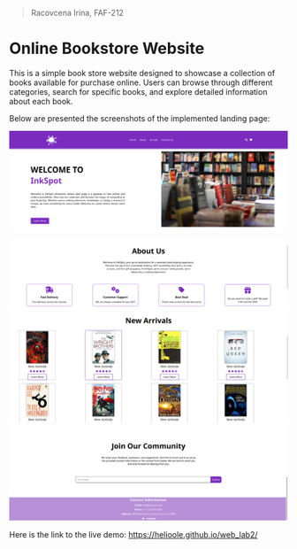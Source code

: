 >Racovcena Irina, FAF-212

# Online Bookstore Website

This is a simple book store website designed to showcase a collection of books available for purchase online. Users can browse through different categories, search for specific books, and explore detailed information about each book.

Below are presented the screenshots of the implemented landing page: 

![Alt text](images/image.png)

![Alt text](images/image-1.png)
![Alt text](images/image-2.png)
![Alt text](images/image-3.png)

Here is the link to the live demo: https://helioole.github.io/web_lab2/

